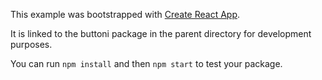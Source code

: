 This example was bootstrapped with [Create React App](https://github.com/facebook/create-react-app).

It is linked to the buttoni package in the parent directory for development purposes.

You can run `npm install` and then `npm start` to test your package.
